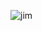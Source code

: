 
![jim](https://user-images.githubusercontent.com/57397826/169590984-474ffcb3-1c49-439e-bbec-93882a516edd.gif)

<style></style>
